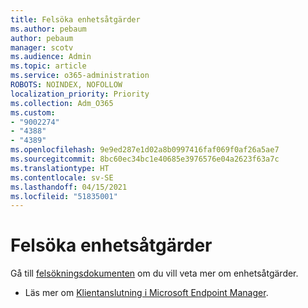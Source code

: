 ```yaml
---
title: Felsöka enhetsåtgärder
ms.author: pebaum
author: pebaum
manager: scotv
ms.audience: Admin
ms.topic: article
ms.service: o365-administration
ROBOTS: NOINDEX, NOFOLLOW
localization_priority: Priority
ms.collection: Adm_O365
ms.custom:
- "9002274"
- "4388"
- "4389"
ms.openlocfilehash: 9e9ed287e1d02a8b0997416faf069f0af26a5ae7
ms.sourcegitcommit: 8bc60ec34bc1e40685e3976576e04a2623f63a7c
ms.translationtype: HT
ms.contentlocale: sv-SE
ms.lasthandoff: 04/15/2021
ms.locfileid: "51835001"
---
```

# <a name="troubleshoot-device-actions"></a>Felsöka enhetsåtgärder

Gå till [felsökningsdokumenten](https://docs.microsoft.com/configmgr/tenant-attach/technical-reference) om du vill veta mer om enhetsåtgärder.

- Läs mer om [Klientanslutning i Microsoft Endpoint Manager](https://docs.microsoft.com/configmgr/tenant-attach/).
